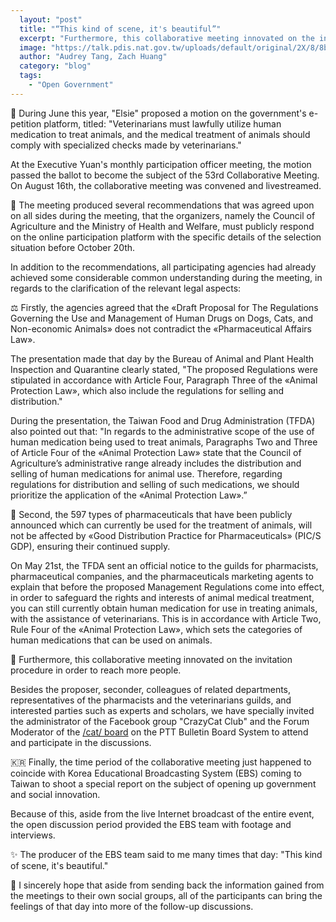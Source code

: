 ```yaml
---
  layout: "post"
  title: "“This kind of scene, it's beautiful”"
  excerpt: "Furthermore, this collaborative meeting innovated on the invitation procedure in order to reach more people."
  image: "https://talk.pdis.nat.gov.tw/uploads/default/original/2X/8/8b31e4edccedc00fbee350ae02a52ffcf96fce55.jpeg"
  author: "Audrey Tang, Zach Huang"
  category: "blog"
  tags: 
    - "Open Government"
---
```


🙋 During June this year, "Elsie" proposed a motion on the government's e-petition platform, titled: "Veterinarians must lawfully utilize human medication to treat animals, and the medical treatment of animals should comply with specialized checks made by veterinarians."

At the Executive Yuan's monthly participation officer meeting, the motion passed the ballot to become the subject of the 53rd Collaborative Meeting. On August 16th, the collaborative meeting was convened and livestreamed.

🤝 The meeting produced several recommendations that was agreed upon on all sides during the meeting, that the organizers, namely the Council of Agriculture and the Ministry of Health and Welfare, must publicly respond on the online participation platform with the specific details of the selection situation before October 20th.

In addition to the recommendations, all participating agencies had already achieved some considerable common understanding during the meeting, in regards to the clarification of the relevant legal aspects:

⚖️ Firstly, the agencies agreed that the «Draft Proposal for The Regulations Governing the Use and Management of Human Drugs on Dogs, Cats, and Non-economic Animals» does not contradict the «Pharmaceutical Affairs Law».

The presentation made that day by the Bureau of Animal and Plant Health Inspection and Quarantine clearly stated, "The proposed Regulations were stipulated in accordance with Article Four, Paragraph Three of the «Animal Protection Law», which also include the regulations for selling and distribution."

During the presentation, the Taiwan Food and Drug Administration (TFDA) also pointed out that: "In regards to the administrative scope of the use of human medication being used to treat animals, Paragraphs Two and Three of Article Four of the «Animal Protection Law» state that the Council of Agriculture’s administrative range already includes the distribution and selling of human medications for animal use. Therefore, regarding regulations for distribution and selling of such medications, we should prioritize the application of the «Animal Protection Law».”

💊 Second, the 597 types of pharmaceuticals that have been publicly announced which can currently be used for the treatment of animals, will not be affected by «Good Distribution Practice for Pharmaceuticals» (PIC/S GDP), ensuring their continued supply.

On May 21st, the TFDA sent an official notice to the guilds for pharmacists, pharmaceutical companies, and the pharmaceuticals marketing agents to explain that before the proposed Management Regulations come into effect, in order to safeguard the rights and interests of animal medical treatment, you can still currently obtain human medication for use in treating animals, with the assistance of veterinarians. This is in accordance with Article Two, Rule Four of the «Animal Protection Law», which sets the categories of human medications that can be used on animals.

📲 Furthermore, this collaborative meeting innovated on the invitation procedure in order to reach more people.

Besides the proposer, seconder, colleagues of related departments, representatives of the pharmacists and the veterinarians guilds, and interested parties such as experts and scholars, we have specially invited the administrator of the Facebook group "CrazyCat Club" and the Forum Moderator of the [/cat/ board](https://www.ptt.cc/bbs/cat/) on the PTT Bulletin Board System to attend and participate in the discussions.

🇰🇷 Finally, the time period of the collaborative meeting just happened to coincide with Korea Educational Broadcasting System (EBS) coming to Taiwan to shoot a special report on the subject of opening up government and social innovation.

Because of this, aside from the live Internet broadcast of the entire event, the open discussion period provided the EBS team with footage and interviews.

✨ The producer of the EBS team said to me many times that day: "This kind of scene, it's beautiful."

🌈 I sincerely hope that aside from sending back the information gained from the meetings to their own social groups, all of the participants can bring the feelings of that day into more of the follow-up discussions.
